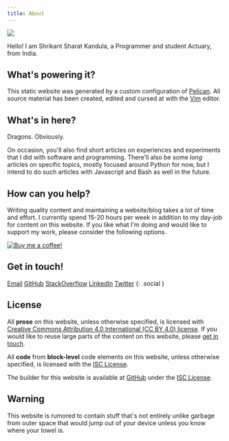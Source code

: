 ```yaml
---
title: About
---
```


<p><img src="{static}/static/shrikant-sharat-kandula.jpg" class=profile></p>

Hello! I am Shrikant Sharat Kandula, a Programmer and student Actuary, from India.

## What's powering it?

This static website was generated by a custom configuration of [Pelican][]. All source material has been created, edited and cursed at with the [Vim](https://www.vim.org/) editor.

[Pelican]: https://blog.getpelican.com/

## What's in here?

Dragons. Obviously.

On occasion, you'll also find short articles on experiences and experiments that I did with software
and programming. There'll also be some *long* articles on specific topics, mostly focused around
Python for now, but I intend to do such articles with Javascript and Bash as well in the future.

## How can you help?

Writing quality content and maintaining a website/blog takes a lot of time and effort. I currently
spend 15-20 hours per week in addition to my day-job for content on this website. If you like what
I'm doing and would like to support my work, please consider the following options.

<a href='https://www.buymeacoffee.com/sharat87' target=_blank title='No signup required'>
<img src='{static}/static/bmac.png' alt='Buy me a coffee!'></a>

## Get in touch!

<a href="mailto:shrikantsharat.k@gmail.com" title='Email me'>Email</a>
<a href="https://github.com/sharat87" title='GitHub'>GitHub</a>
<a href="https://stackoverflow.com/users/sharat87" title='StackOverflow'>StackOverflow</a>
<a href="https://www.linkedin.com/in/sharat87" title='LinkedIn'>LinkedIn</a>
<a href="https://twitter.com/sharat87" title='Twitter'>Twitter</a>
{: .social }

## License

All **prose** on this website, unless otherwise specified, is licensed with [Creative Commons
Attribution 4.0 International (CC BY 4.0) license](/licenses/cc-by). If you would like to reuse
large parts of the content on this website, please [get in touch](/contact/).

All **code** from **block-level** code elements on this website, unless otherwise specified, is
licensed with the [ISC License][isc].

The builder for this website is available at [GitHub](https://github.com/sharat87/sharats.me) under
the [ISC License][isc].

[isc]: /licenses/isc/

## Warning

This website is rumored to contain stuff that's not entirely unlike garbage from outer space that
would jump out of your device unless you know where your towel is.

